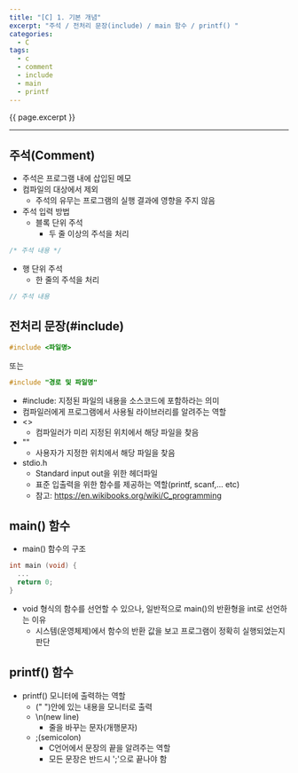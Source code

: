 ```yaml
---
title: "[C] 1. 기본 개념"
excerpt: "주석 / 전처리 문장(include) / main 함수 / printf() "
categories:
  - C
tags:
  - c
  - comment
  - include
  - main
  - printf
---
```

{{ page.excerpt }}
* * *

## 주석(Comment)
- 주석은 프로그램 내에 삽입된 메모
- 컴파일의 대상에서 제외
  - 주석의 유무는 프로그램의 실행 결과에 영향을 주지 않음
- 주석 입력 방법
  - 블록 단위 주석
    - 두 줄 이상의 주석을 처리
```c
/* 주석 내용 */
```
  - 행 단위 주석
    - 한 줄의 주석을 처리
```c
// 주석 내용
```

## 전처리 문장(#include)
```c
#include <파일명>
```
또는
```c
#include "경로 및 파일명"
```
- #include: 지정된 파일의 내용을 소스코드에 포함하라는 의미
- 컴파일러에게 프로그램에서 사용될 라이브러리를 알려주는 역할
- <>
  - 컴파일러가 미리 지정된 위치에서 해당 파일을 찾음
- ""
  - 사용자가 지정한 위치에서 해당 파일을 찾음
- stdio.h
  - Standard input out을 위한 헤더파일
  - 표준 입출력을 위한 함수를 제공하는 역할(printf, scanf,… etc)
  - 참고: <https://en.wikibooks.org/wiki/C_programming>

## main() 함수
- main() 함수의 구조

```c
int main (void) {
  ...
  return 0;
}
```
- void 형식의 함수를 선언할 수 있으나, 일반적으로 main()의 반환형을 int로 선언하는 이유
  - 시스템(운영체제)에서 함수의 반환 값을 보고 프로그램이 정확히 실행되었는지 판단

## printf() 함수
- printf() 모니터에 출력하는 역할
  - (" ")안에 있는 내용을 모니터로 출력
  - \n(new line)
    - 줄을 바꾸는 문자(개행문자)
  - ;(semicolon)
    - C언어에서 문장의 끝을 알려주는 역할
    - 모든 문장은 반드시 ';'으로 끝나야 함
